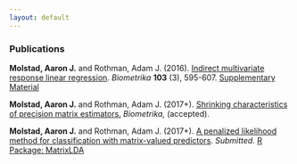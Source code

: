 ```yaml
---
layout: default
---
```

### Publications

**Molstad, Aaron J.** and Rothman, Adam J. (2016). [Indirect multivariate response linear regression](https://academic.oup.com/biomet/article-abstract/103/3/595/1744444/Indirect-multivariate-response-linear-regression?redirectedFrom=fulltext). *Biometrika* **103** (3), 595-607. [Supplementary Material](pages/IMRLR_Supp.pdf) 

**Molstad, Aaron J.** and Rothman, Adam J. (2017+). [Shrinking characteristics of precision matrix estimators.](pages/CharShrink.pdf) *Biometrika,* (accepted). 

**Molstad, Aaron J.**  and Rothman, Adam J. (2017+). [A penalized likelihood method for classification with matrix-valued predictors](pages/MatrixLDA.pdf). *Submitted.* [R Package: MatrixLDA](https://cran.r-project.org/web/packages/MatrixLDA/.)
